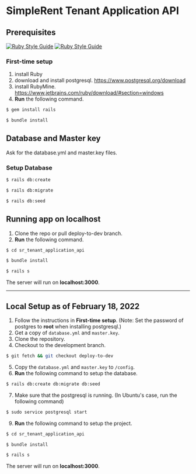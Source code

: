 # SimpleRent Tenant Application API

## Prerequisites
[![Ruby Style Guide](https://img.shields.io/badge/ruby-3.1.0-brightgreen)](https://rubystyle.guide)
[![Ruby Style Guide](https://img.shields.io/badge/rails-7.0.2-brightgreen)](https://rubystyle.guide)

### First-time setup
1. install Ruby
2. download and install postgresql. https://www.postgresql.org/download
3. install RubyMine. https://www.jetbrains.com/ruby/download/#section=windows
4. **Run** the following command.
```bash
$ gem install rails
```
```bash
$ bundle install
```

## Database and Master key
Ask for the database.yml and master.key files.

### Setup Database
```bash
$ rails db:create
```
```bash
$ rails db:migrate
```
```bash
$ rails db:seed
```

## Running app on localhost
1. Clone the repo or pull deploy-to-dev branch.
2. **Run** the following command.
```bash
$ cd sr_tenant_application_api
```
```bash
$ bundle install
```
```bash
$ rails s
```
The server will run on **localhost:3000**.

---

## Local Setup as of February 18, 2022

1. Follow the instructions in **First-time setup**. (Note: Set the password of postgres to **root** when installing postgresql.)
2. Get a copy of `database.yml` and `master.key`.
3. Clone the repository.
4. Checkout to the development branch.
```bash
$ git fetch && git checkout deploy-to-dev
```
5. Copy the `database.yml` and `master.key` to `/config`.
6. **Run** the following command to setup the database.
```bash
$ rails db:create db:migrate db:seed
```
7. Make sure that the postgresql is running. (In Ubuntu's case, run the following command)
```bash
$ sudo service postgresql start
```
9. **Run** the following command to setup the project.
```bash
$ cd sr_tenant_application_api
```
```bash
$ bundle install
```
```bash
$ rails s
```
The server will run on **localhost:3000**.
